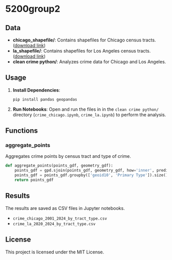# 5200group2

## Data

- **chicago_shapefile/**: Contains shapefiles for Chicago census tracts.  ([download link](https://data.cityofchicago.org/api/geospatial/5jrd-6zik?method=export&format=Shapefile))
- **la_shapefile/**: Contains shapefiles for Los Angeles census tracts. ([download link](https://geohub.lacity.org/datasets/la-city-2020-census-tracts-/explore))
- **clean crime python/**: Analyzes crime data for Chicago and Los Angeles.

## Usage

1. **Install Dependencies**:
    ```sh
    pip install pandas geopandas
    ```

2. **Run Notebooks**:
    Open and run the files in in the `clean crime python/` directory (`crime_chicago.ipynb`, `crime_la.ipynb`) to perform the analysis.

## Functions

### aggregate_points

Aggregates crime points by census tract and type of crime.

```python
def aggregate_points(points_gdf, geometry_gdf):
    points_gdf = gpd.sjoin(points_gdf, geometry_gdf, how='inner', predicate='within')
    points_gdf = points_gdf.groupby(['geoid10', 'Primary Type']).size().reset_index(name='count')
    return points_gdf
```
## Results

The results are saved as CSV files in Jupyter notebooks.

- `crime_chicago_2001_2024_by_tract_type.csv`
- `crime_la_2020_2024_by_tract_type.csv`

## License

This project is licensed under the MIT License.
